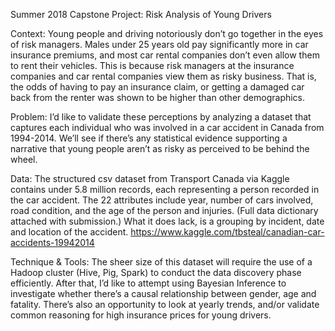 Summer 2018 Capstone Project: Risk Analysis of Young Drivers

Context:
Young people and driving notoriously don’t go together in the eyes of risk managers. Males under 25 years old pay significantly more in car insurance premiums, and most car rental companies don’t even allow them to rent their vehicles. This is because risk managers at the insurance companies and car rental companies view them as risky business. That is, the odds of having to pay an insurance claim, or getting a damaged car back from the renter was shown to be higher than other demographics.

Problem:
I’d like to validate these perceptions by analyzing a dataset that captures each individual who was involved in a car accident in Canada from 1994-2014. We’ll see if there’s any statistical evidence supporting a narrative that young people aren’t as risky as perceived to be behind the wheel.

Data:
The structured csv dataset from Transport Canada via Kaggle contains under 5.8 million records, each representing a person recorded in the car accident. The 22 attributes include year, number of cars involved, road condition, and the age of the person and injuries. (Full data dictionary attached with submission.) What it does lack, is a grouping by incident, date and location of the accident.
https://www.kaggle.com/tbsteal/canadian-car-accidents-19942014

Technique & Tools:
The sheer size of this dataset will require the use of a Hadoop cluster (Hive, Pig, Spark) to conduct the data discovery phase efficiently. After that, I’d like to attempt using Bayesian Inference to investigate whether there’s a causal relationship between gender, age and fatality. There’s also an opportunity to look at yearly trends, and/or validate common reasoning for high insurance prices for young drivers.

